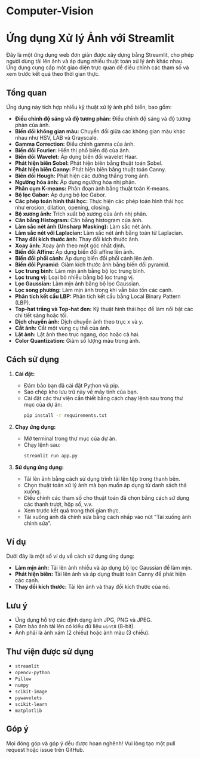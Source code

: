 # Computer-Vision
# Ứng dụng Xử lý Ảnh với Streamlit

Đây là một ứng dụng web đơn giản được xây dựng bằng Streamlit, cho phép người dùng tải lên ảnh và áp dụng nhiều thuật toán xử lý ảnh khác nhau. Ứng dụng cung cấp một giao diện trực quan để điều chỉnh các tham số và xem trước kết quả theo thời gian thực.

## Tổng quan

Ứng dụng này tích hợp nhiều kỹ thuật xử lý ảnh phổ biến, bao gồm:

* **Điều chỉnh độ sáng và độ tương phản:** Điều chỉnh độ sáng và độ tương phản của ảnh.
* **Biến đổi không gian màu:** Chuyển đổi giữa các không gian màu khác nhau như HSV, LAB và Grayscale.
* **Gamma Correction:** Điều chỉnh gamma của ảnh.
* **Biến đổi Fourier:** Hiển thị phổ biên độ của ảnh.
* **Biến đổi Wavelet:** Áp dụng biến đổi wavelet Haar.
* **Phát hiện biên Sobel:** Phát hiện biên bằng thuật toán Sobel.
* **Phát hiện biên Canny:** Phát hiện biên bằng thuật toán Canny.
* **Biến đổi Hough:** Phát hiện các đường thẳng trong ảnh.
* **Ngưỡng hóa ảnh:** Áp dụng ngưỡng hóa nhị phân.
* **Phân cụm K-means:** Phân đoạn ảnh bằng thuật toán K-means.
* **Bộ lọc Gabor:** Áp dụng bộ lọc Gabor.
* **Các phép toán hình thái học:** Thực hiện các phép toán hình thái học như erosion, dilation, opening, closing.
* **Bộ xương ảnh:** Trích xuất bộ xương của ảnh nhị phân.
* **Cân bằng Histogram:** Cân bằng histogram của ảnh.
* **Làm sắc nét ảnh (Unsharp Masking):** Làm sắc nét ảnh.
* **Làm sắc nét với Laplacian:** Làm sắc nét ảnh bằng toán tử Laplacian.
* **Thay đổi kích thước ảnh:** Thay đổi kích thước ảnh.
* **Xoay ảnh:** Xoay ảnh theo một góc nhất định.
* **Biến đổi Affine:** Áp dụng biến đổi affine lên ảnh.
* **Biến đổi phối cảnh:** Áp dụng biến đổi phối cảnh lên ảnh.
* **Biến đổi Pyramid:** Giảm kích thước ảnh bằng biến đổi pyramid.
* **Lọc trung bình:** Làm mịn ảnh bằng bộ lọc trung bình.
* **Lọc trung vị:** Loại bỏ nhiễu bằng bộ lọc trung vị.
* **Lọc Gaussian:** Làm mịn ảnh bằng bộ lọc Gaussian.
* **Lọc song phương:** Làm mịn ảnh trong khi vẫn bảo tồn các cạnh.
* **Phân tích kết cấu LBP:** Phân tích kết cấu bằng Local Binary Pattern (LBP).
* **Top-hat trắng và Top-hat đen:** Kỹ thuật hình thái học để làm nổi bật các chi tiết sáng hoặc tối.
* **Dịch chuyển ảnh:** Dịch chuyển ảnh theo trục x và y.
* **Cắt ảnh:** Cắt một vùng cụ thể của ảnh.
* **Lật ảnh:** Lật ảnh theo trục ngang, dọc hoặc cả hai.
* **Color Quantization:** Giảm số lượng màu trong ảnh.


## Cách sử dụng

1. **Cài đặt:**
    * Đảm bảo bạn đã cài đặt Python và pip.
    * Sao chép kho lưu trữ này về máy tính của bạn.
    * Cài đặt các thư viện cần thiết bằng cách chạy lệnh sau trong thư mục của dự án:
        ```bash
        pip install -r requirements.txt
        ```

2. **Chạy ứng dụng:**
    * Mở terminal trong thư mục của dự án.
    * Chạy lệnh sau:
        ```bash
        streamlit run app.py
        ```

3. **Sử dụng ứng dụng:**
    * Tải lên ảnh bằng cách sử dụng trình tải lên tệp trong thanh bên.
    * Chọn thuật toán xử lý ảnh mà bạn muốn áp dụng từ danh sách thả xuống.
    * Điều chỉnh các tham số cho thuật toán đã chọn bằng cách sử dụng các thanh trượt, hộp số, v.v.
    * Xem trước kết quả trong thời gian thực.
    * Tải xuống ảnh đã chỉnh sửa bằng cách nhấp vào nút "Tải xuống ảnh chỉnh sửa".

## Ví dụ

Dưới đây là một số ví dụ về cách sử dụng ứng dụng:

* **Làm mịn ảnh:** Tải lên ảnh nhiễu và áp dụng bộ lọc Gaussian để làm mịn.
* **Phát hiện biên:** Tải lên ảnh và áp dụng thuật toán Canny để phát hiện các cạnh.
* **Thay đổi kích thước:** Tải lên ảnh và thay đổi kích thước của nó.

## Lưu ý

* Ứng dụng hỗ trợ các định dạng ảnh JPG, PNG và JPEG.
* Đảm bảo ảnh tải lên có kiểu dữ liệu `uint8` (8-bit).
* Ảnh phải là ảnh xám (2 chiều) hoặc ảnh màu (3 chiều).


## Thư viện được sử dụng

* `streamlit`
* `opencv-python`
* `Pillow`
* `numpy`
* `scikit-image`
* `pywavelets`
* `scikit-learn`
* `matplotlib`


## Góp ý

Mọi đóng góp và góp ý đều được hoan nghênh! Vui lòng tạo một pull request hoặc issue trên GitHub.
